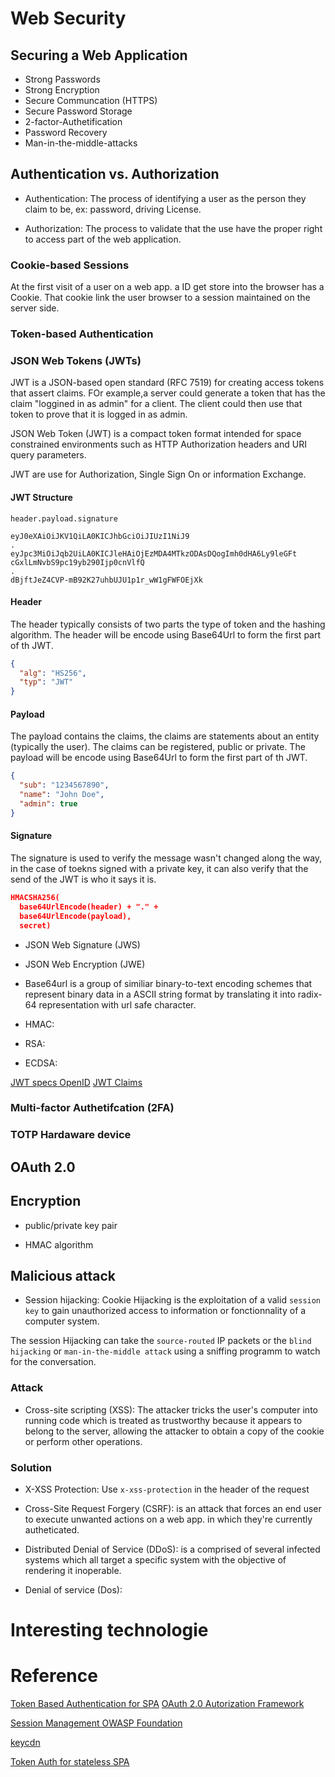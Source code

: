 
# Web Security

## Securing a Web Application

- Strong Passwords
- Strong Encryption
- Secure Communcation (HTTPS)
- Secure Password Storage
- 2-factor-Authetification
- Password Recovery
- Man-in-the-middle-attacks

## Authentication vs. Authorization

- Authentication: The process of identifying a user as the person they claim to be, ex: password, driving License.

- Authorization: The process to validate that the use have the proper right to access part of the web application.

### Cookie-based Sessions

At the first visit of a user on a web app. a ID get store into the browser has a Cookie. That cookie link the user browser to a session maintained on the server side.

### Token-based Authentication

### JSON Web Tokens (JWTs)

JWT is a JSON-based open standard (RFC 7519) for creating access tokens that assert claims.
FOr example,a server could generate a token that has the claim "loggined in as admin" for a client. The client could then use that token to prove that it is logged in as admin.

JSON Web Token (JWT) is a compact token format intended for space constrained environments such as HTTP Authorization headers and URI query parameters.

JWT are use for Authorization, Single Sign On or information Exchange.

#### JWT Structure

`header.payload.signature`

```
eyJ0eXAiOiJKV1QiLA0KICJhbGciOiJIUzI1NiJ9
.
eyJpc3MiOiJqb2UiLA0KICJleHAiOjEzMDA4MTkzODAsDQogImh0dHA6Ly9leGFt
cGxlLmNvbS9pc19yb290Ijp0cnVlfQ
.
dBjftJeZ4CVP-mB92K27uhbUJU1p1r_wW1gFWFOEjXk
```

#### Header

The header typically consists of two parts the type of token and the hashing algorithm. The header will be encode using Base64Url to form the first part of th JWT.

```json
{
  "alg": "HS256",
  "typ": "JWT"
}
```

#### Payload

The payload contains the claims, the claims are statements about an entity (typically the user). The claims can be registered, public or private. The payload will be encode using Base64Url to form the first part of th JWT.

```json
{
  "sub": "1234567890",
  "name": "John Doe",
  "admin": true
}
```

#### Signature

The signature is used to verify the message wasn't changed along the way, in the case of toekns signed with a private key, it can also verify that the send of the JWT is who it says it is.

```json
HMACSHA256(
  base64UrlEncode(header) + "." +
  base64UrlEncode(payload),
  secret)
```

- JSON Web Signature (JWS)

- JSON Web Encryption (JWE)

- Base64url is a group of similiar binary-to-text encoding schemes that represent binary data in a ASCII string format by translating it into radix-64 representation with url safe character.

- HMAC:

- RSA:

- ECDSA:

[JWT specs OpenID](https://openid.net/specs/draft-jones-json-web-token-07.html#anchor1)
[JWT Claims](https://www.iana.org/assignments/jwt/jwt.xhtml)

### Multi-factor Authetifcation (2FA)

### TOTP Hardaware device

## OAuth 2.0

## Encryption

- public/private key pair

- HMAC algorithm

## Malicious attack

- Session hijacking: Cookie Hijacking is the exploitation of a valid `session key` to gain unauthorized access to information or fonctionnality of a computer system.

The session Hijacking can take the `source-routed` IP packets or the `blind hijacking` or `man-in-the-middle attack` using a sniffing programm to watch for the conversation.

### Attack

- Cross-site scripting (XSS): The attacker tricks the user's computer into running code which is treated as trustworthy because it appears to belong to the server, allowing the attacker to obtain a copy of the cookie or perform other operations.

### Solution

- X-XSS Protection: Use `x-xss-protection` in the header of the request

- Cross-Site Request Forgery (CSRF): is an attack that forces an end user to execute unwanted actions on a web app. in which they're currently autheticated.

- Distributed Denial of Service (DDoS): is a comprised of several infected systems which all target a specific system with the objective of rendering it inoperable.

- Denial of service (Dos):

# Interesting technologie

# Reference

[Token Based Authentication for SPA](https://stormpath.com/blog/token-auth-spa)
[OAuth 2.0 Autorization Framework](https://tools.ietf.org/html/rfc6749)

[Session Management OWASP Foundation](https://www.owasp.org/index.php/Session_Management_Cheat_Sheet)

[keycdn](https://www.keycdn.com/blog/x-xss-protection/)

[Token Auth for stateless SPA](https://medium.com/lightrail/getting-token-authentication-right-in-a-stateless-single-page-application-57d0c6474e3)
